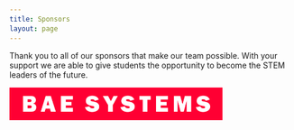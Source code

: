 ```yaml
---
title: Sponsors
layout: page
---
```


Thank you to all of our sponsors that make our team possible. With your support we are able to give students the
opportunity to become the STEM leaders of the future.

<a href="https://baesystems.com" target="_blank"><img src="/images/sponsors/bae.png" alt="BAE Systems" width="75%"></a>
